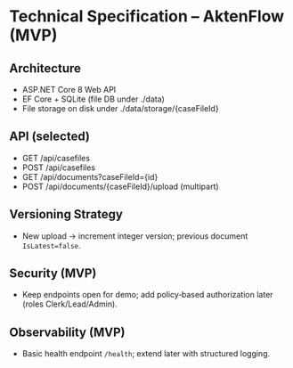 # Technical Specification – AktenFlow (MVP)

## Architecture
- ASP.NET Core 8 Web API
- EF Core + SQLite (file DB under ./data)
- File storage on disk under ./data/storage/{caseFileId}

## API (selected)
- GET /api/casefiles
- POST /api/casefiles
- GET /api/documents?caseFileId={id}
- POST /api/documents/{caseFileId}/upload (multipart)

## Versioning Strategy
- New upload → increment integer version; previous document `IsLatest=false`.

## Security (MVP)
- Keep endpoints open for demo; add policy‑based authorization later (roles Clerk/Lead/Admin).

## Observability (MVP)
- Basic health endpoint `/health`; extend later with structured logging.
